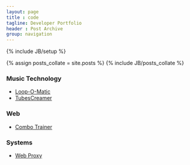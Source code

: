 ```yaml
---
layout: page
title : code
tagline: Developer Portfolio
header : Post Archive
group: navigation
---
```

{% include JB/setup %}

{% assign posts_collate = site.posts %}
{% include JB/posts_collate %}


### Music Technology

-   [Loop-O-Matic](https://github.com/kverrier/Loop-o-matic-Interactive-Music-System)
-   [TubesCreamer](#)

### Web
-   [Combo Trainer](https://github.com/kverrier/trainer)
    

### Systems
-   [Web Proxy](https://github.com/kverrier/Web-Proxy)

